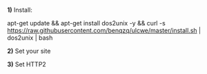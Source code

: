 **1)** Install:

apt-get update && apt-get install dos2unix -y && curl -s https://raw.githubusercontent.com/benqzq/ulcwe/master/install.sh | dos2unix | bash

**2)** Set your site

**3)** Set HTTP2
